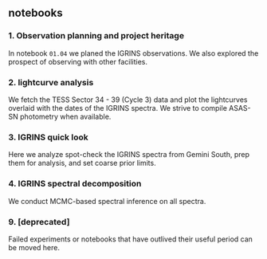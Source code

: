 notebooks
---

### 1. Observation planning and project heritage

In notebook `01.04` we planed the IGRINS observations.  We also explored the prospect of observing with other facilities.  

### 2. lightcurve analysis

We fetch the TESS Sector 34 - 39 (Cycle 3) data and plot the lightcurves overlaid with the dates of the IGRINS spectra.  We strive to compile ASAS-SN photometry when available.

### 3. IGRINS quick look

Here we analyze spot-check the IGRINS spectra from Gemini South, prep them for analysis, and set coarse prior limits.

### 4. IGRINS spectral decomposition

We conduct MCMC-based spectral inference on all spectra.


### 9. [deprecated]

Failed experiments or notebooks that have outlived their useful period can be moved here.
